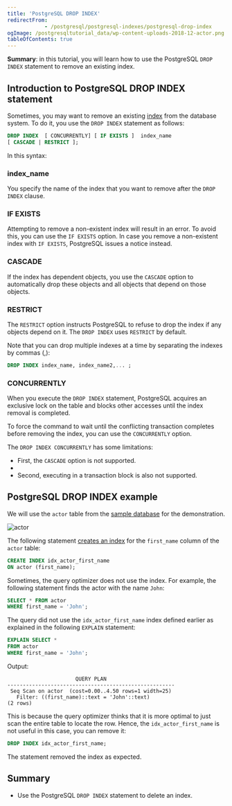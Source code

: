 ```yaml
---
title: 'PostgreSQL DROP INDEX'
redirectFrom: 
            - /postgresql/postgresql-indexes/postgresql-drop-index
ogImage: /postgresqltutorial_data/wp-content-uploads-2018-12-actor.png
tableOfContents: true
---
```



**Summary**: in this tutorial, you will learn how to use the PostgreSQL `DROP INDEX` statement to remove an existing index.

## Introduction to PostgreSQL DROP INDEX statement

Sometimes, you may want to remove an existing [index](/postgresql/postgresql-indexes) from the database system. To do it, you use the `DROP INDEX` statement as follows:

```sql
DROP INDEX  [ CONCURRENTLY] [ IF EXISTS ]  index_name
[ CASCADE | RESTRICT ];
```

In this syntax:

### index_name

You specify the name of the index that you want to remove after the `DROP INDEX` clause.

### IF EXISTS

Attempting to remove a non-existent index will result in an error. To avoid this, you can use the `IF EXISTS` option. In case you remove a non-existent index with `IF EXISTS`, PostgreSQL issues a notice instead.

### CASCADE

If the index has dependent objects, you use the `CASCADE` option to automatically drop these objects and all objects that depend on those objects.

### RESTRICT

The `RESTRICT` option instructs PostgreSQL to refuse to drop the index if any objects depend on it. The `DROP INDEX` uses `RESTRICT` by default.

Note that you can drop multiple indexes at a time by separating the indexes by commas (,):

```sql
DROP INDEX index_name, index_name2,... ;
```

### CONCURRENTLY

When you execute the `DROP INDEX` statement, PostgreSQL acquires an exclusive lock on the table and blocks other accesses until the index removal is completed.

To force the command to wait until the conflicting transaction completes before removing the index, you can use the `CONCURRENTLY` option.

The `DROP INDEX CONCURRENTLY` has some limitations:

- First, the `CASCADE` option is not supported.
-
- Second, executing in a transaction block is also not supported.

## PostgreSQL DROP INDEX example

We will use the `actor` table from the [sample database](/postgresql/postgresql-getting-started/postgresql-sample-database) for the demonstration.

![actor](/postgresqltutorial_data/wp-content-uploads-2018-12-actor.png)

The following statement [creates an index](/postgresql/postgresql-indexes/postgresql-create-index) for the `first_name` column of the `actor` table:

```sql
CREATE INDEX idx_actor_first_name
ON actor (first_name);
```

Sometimes, the query optimizer does not use the index. For example, the following statement finds the actor with the name `John`:

```sql
SELECT * FROM actor
WHERE first_name = 'John';
```

The query did not use the `idx_actor_first_name` index defined earlier as explained in the following `EXPLAIN` statement:

```sql
EXPLAIN SELECT *
FROM actor
WHERE first_name = 'John';
```

Output:

```
                      QUERY PLAN
------------------------------------------------------
 Seq Scan on actor  (cost=0.00..4.50 rows=1 width=25)
   Filter: ((first_name)::text = 'John'::text)
(2 rows)
```

This is because the query optimizer thinks that it is more optimal to just scan the entire table to locate the row. Hence, the `idx_actor_first_name` is not useful in this case, you can remove it:

```sql
DROP INDEX idx_actor_first_name;
```

The statement removed the index as expected.

## Summary

- Use the PostgreSQL `DROP INDEX` statement to delete an index.
